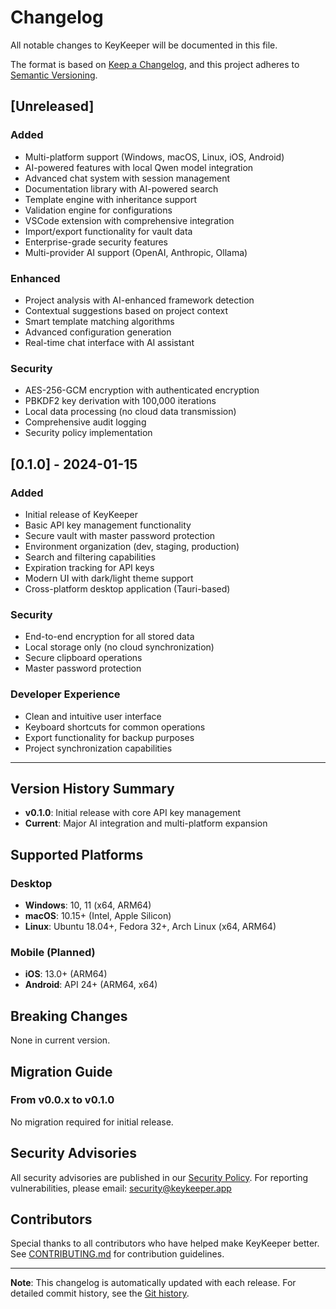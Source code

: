 # Changelog

All notable changes to KeyKeeper will be documented in this file.

The format is based on [Keep a Changelog](https://keepachangelog.com/en/1.0.0/),
and this project adheres to [Semantic Versioning](https://semver.org/spec/v2.0.0.html).

## [Unreleased]

### Added
- Multi-platform support (Windows, macOS, Linux, iOS, Android)
- AI-powered features with local Qwen model integration
- Advanced chat system with session management
- Documentation library with AI-powered search
- Template engine with inheritance support
- Validation engine for configurations
- VSCode extension with comprehensive integration
- Import/export functionality for vault data
- Enterprise-grade security features
- Multi-provider AI support (OpenAI, Anthropic, Ollama)

### Enhanced
- Project analysis with AI-enhanced framework detection
- Contextual suggestions based on project context
- Smart template matching algorithms
- Advanced configuration generation
- Real-time chat interface with AI assistant

### Security
- AES-256-GCM encryption with authenticated encryption
- PBKDF2 key derivation with 100,000 iterations
- Local data processing (no cloud data transmission)
- Comprehensive audit logging
- Security policy implementation

## [0.1.0] - 2024-01-15

### Added
- Initial release of KeyKeeper
- Basic API key management functionality
- Secure vault with master password protection
- Environment organization (dev, staging, production)
- Search and filtering capabilities
- Expiration tracking for API keys
- Modern UI with dark/light theme support
- Cross-platform desktop application (Tauri-based)

### Security
- End-to-end encryption for all stored data
- Local storage only (no cloud synchronization)
- Secure clipboard operations
- Master password protection

### Developer Experience
- Clean and intuitive user interface
- Keyboard shortcuts for common operations
- Export functionality for backup purposes
- Project synchronization capabilities

---

## Version History Summary

- **v0.1.0**: Initial release with core API key management
- **Current**: Major AI integration and multi-platform expansion

## Supported Platforms

### Desktop
- **Windows**: 10, 11 (x64, ARM64)
- **macOS**: 10.15+ (Intel, Apple Silicon)
- **Linux**: Ubuntu 18.04+, Fedora 32+, Arch Linux (x64, ARM64)

### Mobile (Planned)
- **iOS**: 13.0+ (ARM64)
- **Android**: API 24+ (ARM64, x64)

## Breaking Changes

None in current version.

## Migration Guide

### From v0.0.x to v0.1.0
No migration required for initial release.

## Security Advisories

All security advisories are published in our [Security Policy](SECURITY.md).
For reporting vulnerabilities, please email: security@keykeeper.app

## Contributors

Special thanks to all contributors who have helped make KeyKeeper better.
See [CONTRIBUTING.md](CONTRIBUTING.md) for contribution guidelines.

---

**Note**: This changelog is automatically updated with each release.
For detailed commit history, see the [Git history](https://github.com/nikomatt69/keykeeper/commits/main).